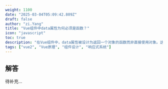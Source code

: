 ```yaml
---
weight: 1100
date: "2025-03-04T05:09:42.809Z"
draft: false
author: "zi.Yang"
title: "Vue组件中data属性为何必须是函数？"
icon: "javascript"
toc: true
description: "在Vue组件中，data属性被设计为返回一个对象的函数而非直接使用对象。这样做的主要目的是什么？请解释其背后的原因和必要性。"
tags: ["vue2", "Vue原理", "组件设计", "响应式系统"]
---
```


## 解答

待补充...

